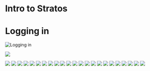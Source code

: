 
# Intro to Stratos

# Logging in

![Logging in](/img/stratos/0_login.png)

![](/img/stratos/1.png)


![](/img/stratos/2_apps.png)
![](/img/stratos/3_new_app.png)
![](/img/stratos/4_new_app_source.png)
![](/img/stratos/5_deploy_github_app_1.png)
![](/img/stratos/5_deploy_github_app_2.png)
![](/img/stratos/5_deploy_github_app_3.png)
![](/img/stratos/5_deploy_github_app_4.png)
![](/img/stratos/5_deploy_github_app_5.png)
![](/img/stratos/5_deploy_github_app_6.png)
![](/img/stratos/6_app_aummary_and_visit.png)
![](/img/stratos/7_browse_app.png)
![](/img/stratos/8_app_logs.png)
![](/img/stratos/9_edit_app_button.png)
![](/img/stratos/10_edit_app.png)
![](/img/stratos/11_marketplace.png)
![](/img/stratos/12_create_service_1.png)
![](/img/stratos/12_create_service_2.png)
![](/img/stratos/12_create_service_3.png)
![](/img/stratos/12_create_service_4.png)
![](/img/stratos/13_delete_service_1.png)
![](/img/stratos/13_delete_service_2.png)
![](/img/stratos/14_delete_app_1.png)
![](/img/stratos/14_delete_app_2.png)